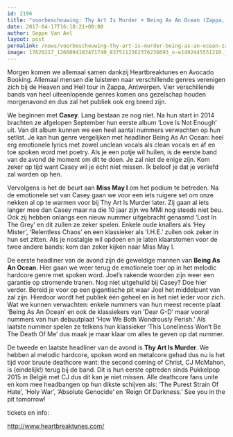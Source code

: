 ```yaml
---
id: 2196
title: "voorbeschouwing: Thy Art Is Murder + Being As An Ocean (Zappa, 2017)"
date: 2017-04-17T16:18:21+00:00
author: Seppe Van Ael
layout: post
permalink: /news/voorbeschouwing-thy-art-is-murder-being-as-an-ocean-zappa-2017/
image: 17620217_1266094183471740_8375112362376236693_o-e1492445551210.jpg
---
```

Morgen komen we allemaal samen dankzij Heartbreaktunes en Avocado Booking. Allemaal mensen die luisteren naar verschillende genres verenigen zich bij de Heaven and Hell tour in Zappa, Antwerpen. Vier verschillende bands van heel uiteenlopende genres komen ons gezelschap houden morgenavond en dus zal het publiek ook erg breed zijn.

We beginnen met **Casey**. Lang bestaan ze nog niet. Na hun start in 2014 brachten ze afgelopen September hun eerste album ‘Love Is Not Enough’ uit. Van dit album kunnen we een heel aantal nummers verwachten op hun setlist. Je kan hun genre vergelijken met headliner Being As An Ocean: heel erg emotionele lyrics met zowel unclean vocals als clean vocals en af en toe spoken word met poetry. Als je een potje wil huilen, is de eerste band van de avond dé moment om dit te doen. Je zal niet de enige zijn. Kom zeker op tijd want Casey wil je écht niet missen. Ik beloof je dat je verliefd zal worden op hen.



Vervolgens is het de beurt aan **Miss May I** om het podium te betreden. Na de emotionele set van Casey gaan we voor een iets ruigere set om onze nekken al op te warmen voor bij Thy Art Is Murder later. Zij gaan al iets langer mee dan Casey maar na die 10 jaar zijn we MMI nog steeds niet beu. Ook zij hebben onlangs een nieuw nummer uitgebracht genaamd ‘Lost In The Grey’ en dit zullen ze zeker spelen. Enkele oude knallers als ‘Hey Mister’, ‘Relentless Chaos’ en een klassieker als ‘I.H.E.’ zullen ook zeker in hun set zitten. Als je nostalgie wil opdoen en je laten klaarstomen voor de twee andere bands: kom dan zeker kijken naar Miss May I.



De eerste headliner van de avond zijn de geweldige mannen van **Being As An Ocean**. Hier gaan we weer terug de emotionele toer op in het melodic hardcore genre met spoken word. Joel’s rakende woorden zijn weer een garantie op stromende tranen. Nog niet uitgehuild bij Casey? Doe hier verder. Bereid je voor op een gigantische pit waar Joel het middelpunt van zal zijn. Hierdoor wordt het publiek één geheel en is het niet ieder voor zich. Wat we kunnen verwachten: enkele nummers van hun meest recente plaat ‘Being As An Ocean’ en ook de klassiekers van ‘Dear G-D’ maar vooral nummers van hun debuutplaat ‘How We Both Wondrously Perish.’ Als laatste nummer spelen ze telkens hun klassieker ‘This Loneliness Won’t Be The Death Of Me’ dus maak je maar klaar om alles te geven op dat nummer.



De tweede en laatste headliner van de avond is **Thy Art Is Murder**. We hebben al melodic hardcore, spoken word en metalcore gehad dus nu is het tijd voor bruute deathcore want: the second coming of Christ, CJ McMahon, is (eindelijk!) terug bij de band. Dit is hun eerste optreden sinds Pukkelpop 2015 in België met CJ dus dit kan je niet missen. Alle deathcore fans unite en kom mee headbangen op hun dikste schijven als: ‘The Purest Strain Of Hate’, ‘Holy War’, ‘Absolute Genocide’ en ‘Reign Of Darkness.’ See you in the pit tomorrow!



tickets en info:

http://www.heartbreaktunes.com/